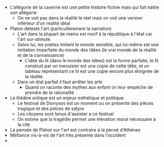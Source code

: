 - L'allégorie de la caverne est une petite histoire fictive mais qui fait naitre son allégorie
	- On ne voit pas dans la réalité le réel mais on voit une version inférieur d'un réalité idéal
- Platon déteste l'art (particulièrement la narration)
	- L'art dans la plupart de mains est nocif à la république à l'état car l'art sur-stimule.
	- Selon lui, les poètes imitent le monde sensible, qui lui-même est une imitation imparfaite du monde des Idées (le vrai monde de la réalité et de la connaissance)
		- L'idée du lit (dans le monde des Idées) est la forme parfaite, le lit construit par un menuisier est une copie de cette idée, et un tableau représentant ce lit est une copie encore plus éloignée de la réalité.
	- Dans un état parfait il faut arrêter les arts
		- Quand on raconte des mythes aux enfant on leur empêche de prendre de la rationalité
- Le théâtre antique est un enjeux esthétique et politique
	- Le festival de Dionysos est un moment ou on présente des pièces tragique et des pièces de satyre
	- Les citoyens sont tenus d'assister a ce festival
	- On estime que la tragédie permet une élévation moral nécessaire à la cité
- La pensée de Platon sur l'art est contraire à la pensé d'Athènes
- Méfiance vis-à-vis de l'art très présente dans l'occident
-